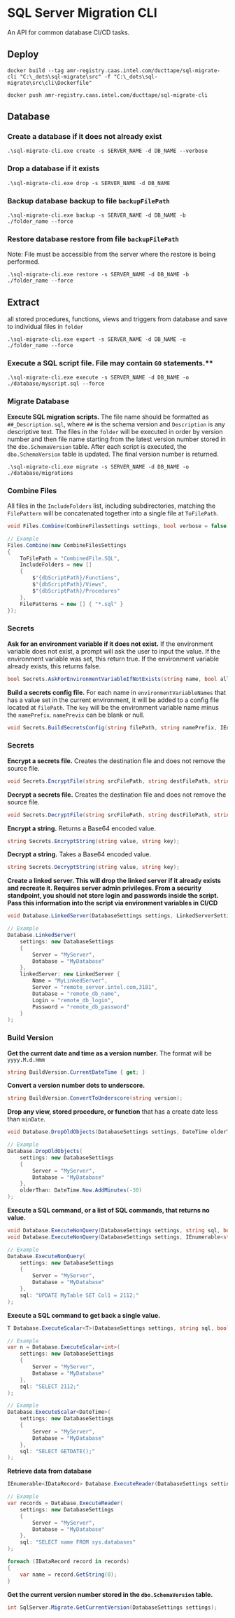 # SQL Server Migration CLI

An API for common database CI/CD tasks.

## Deploy

```
docker build --tag amr-registry.caas.intel.com/ducttape/sql-migrate-cli "C:\_dots\sql-migrate\src" -f "C:\_dots\sql-migrate\src\cli\Dockerfile"

docker push amr-registry.caas.intel.com/ducttape/sql-migrate-cli
```

## Database

### Create a database if it does not already exist

```
.\sql-migrate-cli.exe create -s SERVER_NAME -d DB_NAME --verbose
```

### Drop a database if it exists

```
.\sql-migrate-cli.exe drop -s SERVER_NAME -d DB_NAME
```

### Backup database backup to file `backupFilePath`

```
.\sql-migrate-cli.exe backup -s SERVER_NAME -d DB_NAME -b ./folder_name --force
```

### Restore database restore from file `backupFilePath`

Note: File must be accessible from the server where the restore is being performed.

```
.\sql-migrate-cli.exe restore -s SERVER_NAME -d DB_NAME -b ./folder_name --force
```

## Extract 

all stored procedures, functions, views and triggers from database and save to individual files in `folder`

```
.\sql-migrate-cli.exe export -s SERVER_NAME -d DB_NAME -o ./folder_name --force
```

### Execute a SQL script file. File may contain `GO` statements.**

```
.\sql-migrate-cli.exe execute -s SERVER_NAME -d DB_NAME -o ./database/myscript.sql --force
```

### Migrate Database

**Execute SQL migration scripts.** The file name should be formatted as `##_Description.sql`, where `##` is the schema version and `Description` is any descriptive text. The files in the `folder` will be executed in order by version number and then file name starting from the latest version number stored in the `dbo.SchemaVersion` table. After each script is executed, the `dbo.SchemaVersion` table is updated. The final version number is returned.

```
.\sql-migrate-cli.exe migrate -s SERVER_NAME -d DB_NAME -o ./database/migrations
```


### Combine Files

All files in the `IncludeFolders` list, including subdirectories, matching the `FilePattern` will be concatenated together into a single file at `ToFilePath`.

```csharp
void Files.Combine(CombineFilesSettings settings, bool verbose = false);

// Example
Files.Combine(new CombineFilesSettings
{
    ToFilePath = "CombinedFile.SQL",
    IncludeFolders = new []
    {
        $"{dbScriptPath}/Functions",
        $"{dbScriptPath}/Views",
        $"{dbScriptPath}/Procedures"
    },
    FilePatterns = new [] { "*.sql" }
});
```

### Secrets

**Ask for an environment variable if it does not exist.** If the environment variable does not exist, a prompt will ask the user to input the value. If the environment variable was set, this return true. If the environment variable already exists, this returns false.

```csharp
bool Secrets.AskForEnvironmentVariableIfNotExists(string name, bool allowBlank = false);
```

**Build a secrets config file.** For each name in `environmentVariableNames` that has a value set in the current environment, it will be added to a config file located at `filePath`. The `key` will be the environment variable name minus the `namePrefix`. `namePrevix` can be blank or null.

```csharp
void Secrets.BuildSecretsConfig(string filePath, string namePrefix, IEnumerable<string> environmentVariableNames);
```

### Secrets

**Encrypt a secrets file.** Creates the destination file and does not remove the source file.

```csharp
void Secrets.EncryptFile(string srcFilePath, string destFilePath, string key);
```

**Decrypt a secrets file.** Creates the destination file and does not remove the source file.

```csharp
void Secrets.DecryptFile(string srcFilePath, string destFilePath, string key);
```

**Encrypt a string.** Returns a Base64 encoded value.

```csharp
string Secrets.EncryptString(string value, string key);
```

**Decrypt a string.** Takes a Base64 encoded value.

```csharp
string Secrets.DecryptString(string value, string key);
```


**Create a linked server. This will drop the linked server if it already exists and recreate it. Requires server admin privileges. From a security standpoint, you should not store login and passwords inside the script. Pass this information into the script via environment variables in CI/CD**

```csharp
void Database.LinkedServer(DatabaseSettings settings, LinkedServerSettings linkedServer, bool verbose = false);

// Example
Database.LinkedServer(
    settings: new DatabaseSettings
    {
        Server = "MyServer",
        Database = "MyDatabase"
    },
    linkedServer: new LinkedServer {
        Name = "MyLinkedServer",
        Server = "remote_server.intel.com,3181",
        Database = "remote_db_name",
        Login = "remote_db_login",
        Password = "remote_db_password"
    }
);
```

### Build Version

**Get the current date and time as a version number.** The format will be `yyyy.M.d.Hmm`

```csharp
string BuildVersion.CurrentDateTime { get; }
```

**Convert a version number dots to underscore.**

```csharp
string BuildVersion.ConvertToUnderscore(string version);
```


**Drop any view, stored procedure, or function** that has a create date less than `minDate`.

```csharp
void Database.DropOldObjects(DatabaseSettings settings, DateTime olderThan, bool verbose = false);

// Example
Database.DropOldObjects(
    settings: new DatabaseSettings
    {
        Server = "MyServer",
        Database = "MyDatabase"
    },
    olderThan: DateTime.Now.AddMinutes(-30)
);
```

**Execute a SQL command, or a list of SQL commands, that returns no value.**

```csharp
void Database.ExecuteNonQuery(DatabaseSettings settings, string sql, bool verbose = false);
void Database.ExecuteNonQuery(DatabaseSettings settings, IEnumerable<string> batches, bool verbose = false);

// Example
Database.ExecuteNonQuery(
    settings: new DatabaseSettings
    {
        Server = "MyServer",
        Database = "MyDatabase"
    },
    sql: "UPDATE MyTable SET Col1 = 2112;"
);
```

**Execute a SQL command to get back a single value.**

```csharp
T Database.ExecuteScalar<T>(DatabaseSettings settings, string sql, bool verbose = false);

// Example
var n = Database.ExecuteScalar<int>(
    settings: new DatabaseSettings
    {
        Server = "MyServer",
        Database = "MyDatabase"
    },
    sql: "SELECT 2112;"
);

// Example
Database.ExecuteScalar<DateTime>(
    settings: new DatabaseSettings
    {
        Server = "MyServer",
        Database = "MyDatabase"
    },
    sql: "SELECT GETDATE();"
);
```

**Retrieve data from database**

```csharp
IEnumerable<IDataRecord> Database.ExecuteReader(DatabaseSettings settings, string sql, bool verbose = false);

// Example
var records = Database.ExecuteReader(
    settings: new DatabaseSettings
    {
        Server = "MyServer",
        Database = "MyDatabase"
    },
    sql: "SELECT name FROM sys.databases"
);

foreach (IDataRecord record in records)
{
    var name = record.GetString(0);
}
```

**Get the current version number stored in the `dbo.SchemaVersion` table.**

```csharp
int SqlServer.Migrate.GetCurrentVersion(DatabaseSettings settings);
```
